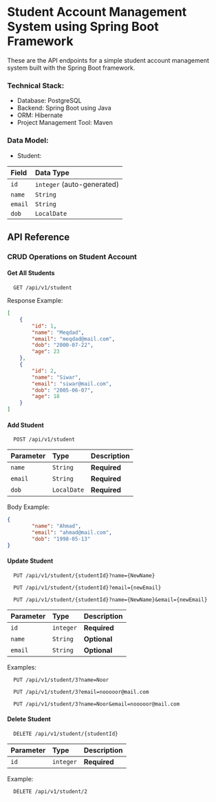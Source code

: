 # Student Account Management System using Spring Boot Framework

These are the API endpoints for a simple student account management system built with the Spring Boot framework.

### Technical Stack:

* Database: PostgreSQL
* Backend: Spring Boot using Java
* ORM: Hibernate
* Project Management Tool: Maven


### Data Model:

* Student:

| Field     | Data Type  |
| :-------- | :--------- |
| `id`    | `integer` (auto-generated) |
| `name`    | `String` |
| `email`   | `String` |
| `dob`     | `LocalDate`|



## API Reference

### CRUD Operations on Student Account
#### Get All Students

```http
  GET /api/v1/student
```

Response Example:
```json
[
	{
		"id": 1,
		"name": "Meqdad",
		"email": "meqdad@mail.com",
		"dob": "2000-07-22",
		"age": 23
	},
	{
		"id": 2,
		"name": "Siwar",
		"email": "siwar@mail.com",
		"dob": "2005-06-07",
		"age": 18
	}
]
```

#### Add Student

```http
  POST /api/v1/student
```
| Parameter | Type     | Description                       |
| :-------- | :------- | :-------------------------------- |
| `name`      | `String` | **Required** |
| `email`      | `String` | **Required** |
| `dob`      | `LocalDate` | **Required** |

Body Example:
```json
{
		"name": "Ahmad",
		"email": "ahmad@mail.com",
		"dob": "1998-05-13"
}
```


#### Update Student

```http
  PUT /api/v1/student/{studentId}?name={NewName}
```

```http
  PUT /api/v1/student/{studentId}?email={newEmail}
```

```http
  PUT /api/v1/student/{studentId}?name={NewName}&email={newEmail}
```

| Parameter | Type     | Description                       |
| :-------- | :------- | :-------------------------------- |
| `id`      | `integer` | **Required**  |
| `name`      | `String` | **Optional**   |
| `email`      | `String` | **Optional**   |

Examples:

```http
  PUT /api/v1/student/3?name=Noor
```

```http
  PUT /api/v1/student/3?email=nooooor@mail.com
```

```http
  PUT /api/v1/student/3?name=Noor&email=nooooor@mail.com
```

#### Delete Student

```http
  DELETE /api/v1/student/{studentId}
```

| Parameter | Type     | Description                       |
| :-------- | :------- | :-------------------------------- |
| `id`      | `integer` | **Required**  |

Example:
```http
  DELETE /api/v1/student/2
```

